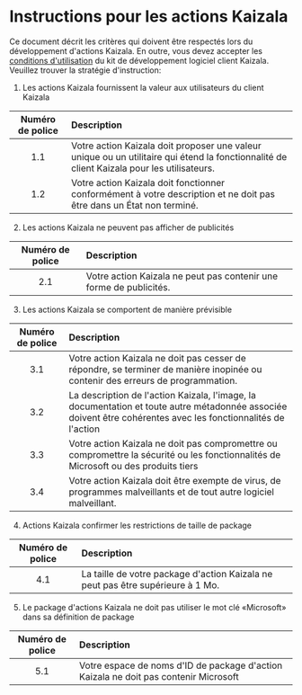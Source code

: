 # <a name="guidelines-for-kaizala-actions"></a>Instructions pour les actions Kaizala

Ce document décrit les critères qui doivent être respectés lors du développement d'actions Kaizala. En outre, vous devez accepter les [conditions d'utilisation]() du kit de développement logiciel client Kaizala. Veuillez trouver la stratégie d'instruction:

1.  Les actions Kaizala fournissent la valeur aux utilisateurs du client Kaizala

| Numéro de police | Description |
| :---: | :--- |
|1.1|Votre action Kaizala doit proposer une valeur unique ou un utilitaire qui étend la fonctionnalité de client Kaizala pour les utilisateurs.|
|1.2|Votre action Kaizala doit fonctionner conformément à votre description et ne doit pas être dans un État non terminé.|

2.  Les actions Kaizala ne peuvent pas afficher de publicités

| Numéro de police | Description |
| :---: | :--- |
|2.1|Votre action Kaizala ne peut pas contenir une forme de publicités.|

3.  Les actions Kaizala se comportent de manière prévisible

| Numéro de police | Description |
| :---: | :--- |
|3.1|Votre action Kaizala ne doit pas cesser de répondre, se terminer de manière inopinée ou contenir des erreurs de programmation.|
|3.2|La description de l'action Kaizala, l'image, la documentation et toute autre métadonnée associée doivent être cohérentes avec les fonctionnalités de l'action|
|3.3|Votre action Kaizala ne doit pas compromettre ou compromettre la sécurité ou les fonctionnalités de Microsoft ou des produits tiers|
|3.4|Votre action Kaizala doit être exempte de virus, de programmes malveillants et de tout autre logiciel malveillant.|

4. Actions Kaizala confirmer les restrictions de taille de package 

| Numéro de police | Description |
| :---: | :--- |
|4.1|La taille de votre package d'action Kaizala ne peut pas être supérieure à 1 Mo.|

5. Le package d'actions Kaizala ne doit pas utiliser le mot clé «Microsoft» dans sa définition de package

| Numéro de police | Description |
| :---: | :--- |
|5.1|Votre espace de noms d'ID de package d'action Kaizala ne doit pas contenir Microsoft|
